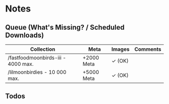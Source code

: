 # Notes

## Queue  (What's Missing? / Scheduled Downloads)

| Collection |  Meta |  Images |  Comments |
| ---------- | --- | --- | ---|
| /fastfoodmoonbirds-iii - 4000 max.  | +2000  Meta   |  ✓ (OK)  |
| /lilmoonbirdies   - 10 000 max.   | +5000 Meta   | ✓ (OK)  |




## Todos





